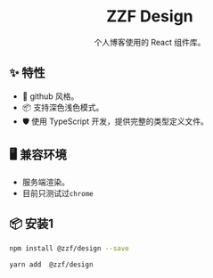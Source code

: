 <h1 align="center">ZZF Design</h1>

<div align="center">

个人博客使用的 React 组件库。

</div>

## ✨ 特性

- 🌈 github 风格。
- 📦 支持深色浅色模式。
- 🛡 使用 TypeScript 开发，提供完整的类型定义文件。

## 🖥 兼容环境

- 服务端渲染。
- 目前只测试过`chrome`

## 📦 安装1

```bash
npm install @zzf/design --save
```

```bash
yarn add  @zzf/design
```

